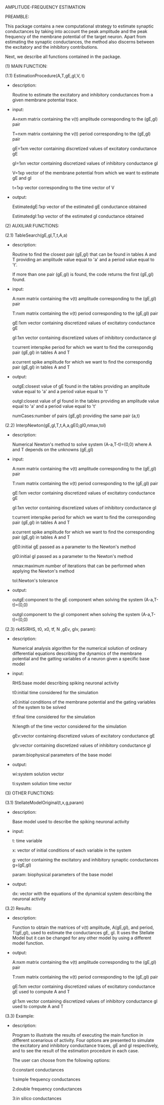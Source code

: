 AMPLITUDE-FREQUENCY ESTIMATION


PREAMBLE:

This package contains a new computational strategy to estimate synaptic conductances by taking into account the peak amplitude and the peak frequency of the membrane potential of the target neuron. Apart from estimating the synaptic conductances, the method also discerns between the excitatory and the inhibitory contributions. 

Next, we describe all functions contained in the package.



(1) MAIN FUNCTION:

(1.1) EstimationProcedure(A,T,gE,gI,V, t)
	
- description:

  Routine to estimate the excitatory and inhibitory conductances from a given membrane potential trace.

- input:
  
  A=nxm matrix containing the v(t) amplitude corresponding to the (gE,gI) pair
  
  T=nxm matrix containing the v(t) period corresponding to the (gE,gI) pair
  
  gE=1xm vector containing discretized values of excitatory conductance gE
   
  gI=1xn vector containing discretized values of inhibitory conductance gI
  
  V=1xp vector of the membrane potential from which we want to estimate gE and gI
  
  t=1xp vector corresponding to the time vector of V
  
- output:
  
  EstimatedgE:1xp vector of the estimated gE conductance obtained
  
  EstimatedgI:1xp vector of the estimated gI conductance obtained


(2) AUXILIAR FUNCTIONS:

(2.1) TableSearch(gE,gI,T,t,A,a)
	
- description:

    Routine to find the closest pair (gE,gI) that can be found in tables A and T providing an amplitude value equal to 'a' and a period value equal to 't'. 

    If more than one pair (gE,gI) is found, the code returns the first (gE,gI) found.

- input:

    A:nxm matrix containing the v(t) amplitude corresponding to the (gE,gI) pair 
  
    T:nxm matrix containing the v(t) period corresponding to the (gE,gI) pair
  
    gE:1xm vector containing discretized values of excitatory conductance gE 
  
    gI:1xn vector containing discretized values of inhibitory conductance gI
  
    t:current interspike period for which we want to find the correspondig pair (gE,gI) in tables A and T
  
    a:current spike amplitude for which we want to find the correspondig pair (gE,gI) in tables A and T

- output:

    outgE:closest value of gE found in the tables providing an amplitude value equal to 'a' and a period value equal to 't'
  
    outgI:closest value of gI found in the tables providing an amplitude value equal to 'a' and a period value equal to 't'

    numCases:number of pairs (gE,gI) providing the same pair (a,t)

	
(2.2) InterpNewton(gE,gI,T,t,A,a,gE0,gI0,nmax,tol)
	
- description:

    Numerical Newton's method to solve system (A-a,T-t)=(0,0) where A and T depends on the unknowns (gE,gI)

- input:

    A:nxm matrix containing the v(t) amplitude corresponding to the (gE,gI) pair 

    T:nxm matrix containing the v(t) period corresponding to the (gE,gI) pair

    gE:1xm vector containing discretized values of excitatory conductance gE 

    gI:1xn vector containing discretized values of inhibitory conductance gI

    t:current interspike period for which we want to find the corresponding pair (gE,gI) in tables A and T

    a:current spike amplitude for which we want to find the corresponding pair (gE,gI) in tables A and T

    gE0:initial gE passed as a parameter to the Newton's method

    gI0:initial gI passed as a parameter to the Newton's method

    nmax:maximum number of iterations that can be performed when applying the Newton's method

    tol:Newton's tolerance

- output:

    outgE:component to the gE component when solving the system (A-a,T-t)=(0,0)

    outgI:component to the gI component when solving the system (A-a,T-t)=(0,0)

	
(2.3) rk45(RHS, t0, x0, tf, N ,gEv, gIv, param):
	
- description:

    Numerical analysis algorithm for the numerical solution of ordinary differential equations describing the dynamics of the membrane potential and the gatting variables of a neuron given a specific base model

- input:

    RHS:base model describing spiking neuronal activity 

    t0:initial time considered for the simulation

    x0:initial conditions of the membrane potential and the gating variables of the system to be solved

    tf:final time considered for the simulation

    N:length of the time vector considered for the simulation

    gEv:vector containing discretized values of excitatory conductance gE

    gIv:vector containing discretized values of inhibitory conductance gI
  
    param:biophysical parameters of the base model
  
- output:
  
    wi:system solution vector

    ti:system solution time vector



(3) OTHER FUNCTIONS:

(3.1) StellateModelOriginal(t,x,g,param)
	
- description:

    Base model used to describe the spiking neuronal activity 

- input:

    t: time variable

    x: vector of initial conditions of each variable in the system

    g: vector containing the excitatory and inhibitory synaptic conductances g=(gE,gI)

    param: biophysical parameters of the base model

- output:
  
    dx: vector with the equations of the dynamical system describing the neuronal activity


(3.2) Results:

- description:

    Function to obtain the matrices of v(t) amplitude, A(gE,gI), and period, T(gE,gI), used to estimate the conductances gE, gI. It uses the Stellate Model but it can be changed for any other model by using a different model function.
    
- output:

    A:nxm matrix containing the v(t) amplitude corresponding to the (gE,gI) pair 

    T:nxm matrix containing the v(t) period corresponding to the (gE,gI) pair

    gE:1xm vector containing discretized values of excitatory conductance gE used to compute A and T

    gI:1xm vector containing discretized values of inhibitory conductance gI used to compute A and T

  
(3.3) Example:

- description: 
 
  	Program to illustrate the results of executing the main function in different scenarious of activity. Four options are presented to simulate the excitatory and inhibitory conductance traces, gE and gI respectively, and to see the result of the estimation procedure in each case.

    The user can choose from the following options:

  	0:constant conductances
  
  	1:simple frequency conductances
  
  	2:double frequency conductances
  
  	3:in silico conductances

